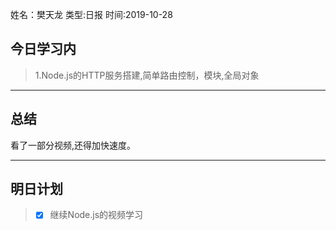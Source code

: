 姓名：樊天龙
类型:日报
时间:2019-10-28

## 今日学习内 ##
>1.Node.js的HTTP服务搭建,简单路由控制，模块,全局对象
* * *
## 总结 ##
看了一部分视频,还得加快速度。

* * *
## 明日计划 ##
> - [x]  继续Node.js的视频学习

